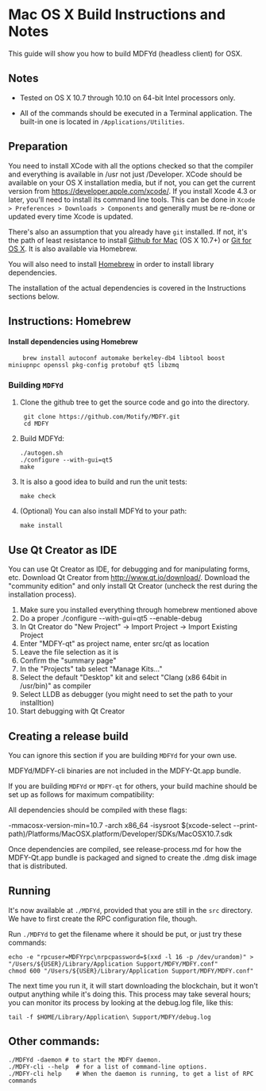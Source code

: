 Mac OS X Build Instructions and Notes
====================================
This guide will show you how to build MDFYd (headless client) for OSX.

Notes
-----

* Tested on OS X 10.7 through 10.10 on 64-bit Intel processors only.

* All of the commands should be executed in a Terminal application. The
built-in one is located in `/Applications/Utilities`.

Preparation
-----------

You need to install XCode with all the options checked so that the compiler
and everything is available in /usr not just /Developer. XCode should be
available on your OS X installation media, but if not, you can get the
current version from https://developer.apple.com/xcode/. If you install
Xcode 4.3 or later, you'll need to install its command line tools. This can
be done in `Xcode > Preferences > Downloads > Components` and generally must
be re-done or updated every time Xcode is updated.

There's also an assumption that you already have `git` installed. If
not, it's the path of least resistance to install [Github for Mac](https://mac.github.com/)
(OS X 10.7+) or
[Git for OS X](https://code.google.com/p/git-osx-installer/). It is also
available via Homebrew.

You will also need to install [Homebrew](http://brew.sh) in order to install library
dependencies.

The installation of the actual dependencies is covered in the Instructions
sections below.

Instructions: Homebrew
----------------------

#### Install dependencies using Homebrew

        brew install autoconf automake berkeley-db4 libtool boost miniupnpc openssl pkg-config protobuf qt5 libzmq

### Building `MDFYd`

1. Clone the github tree to get the source code and go into the directory.

        git clone https://github.com/Motify/MDFY.git
        cd MDFY

2.  Build MDFYd:

        ./autogen.sh
        ./configure --with-gui=qt5
        make

3.  It is also a good idea to build and run the unit tests:

        make check

4.  (Optional) You can also install MDFYd to your path:

        make install

Use Qt Creator as IDE
------------------------
You can use Qt Creator as IDE, for debugging and for manipulating forms, etc.
Download Qt Creator from http://www.qt.io/download/. Download the "community edition" and only install Qt Creator (uncheck the rest during the installation process).

1. Make sure you installed everything through homebrew mentioned above
2. Do a proper ./configure --with-gui=qt5 --enable-debug
3. In Qt Creator do "New Project" -> Import Project -> Import Existing Project
4. Enter "MDFY-qt" as project name, enter src/qt as location
5. Leave the file selection as it is
6. Confirm the "summary page"
7. In the "Projects" tab select "Manage Kits..."
8. Select the default "Desktop" kit and select "Clang (x86 64bit in /usr/bin)" as compiler
9. Select LLDB as debugger (you might need to set the path to your installtion)
10. Start debugging with Qt Creator

Creating a release build
------------------------
You can ignore this section if you are building `MDFYd` for your own use.

MDFYd/MDFY-cli binaries are not included in the MDFY-Qt.app bundle.

If you are building `MDFYd` or `MDFY-qt` for others, your build machine should be set up
as follows for maximum compatibility:

All dependencies should be compiled with these flags:

 -mmacosx-version-min=10.7
 -arch x86_64
 -isysroot $(xcode-select --print-path)/Platforms/MacOSX.platform/Developer/SDKs/MacOSX10.7.sdk

Once dependencies are compiled, see release-process.md for how the MDFY-Qt.app
bundle is packaged and signed to create the .dmg disk image that is distributed.

Running
-------

It's now available at `./MDFYd`, provided that you are still in the `src`
directory. We have to first create the RPC configuration file, though.

Run `./MDFYd` to get the filename where it should be put, or just try these
commands:

    echo -e "rpcuser=MDFYrpc\nrpcpassword=$(xxd -l 16 -p /dev/urandom)" > "/Users/${USER}/Library/Application Support/MDFY/MDFY.conf"
    chmod 600 "/Users/${USER}/Library/Application Support/MDFY/MDFY.conf"

The next time you run it, it will start downloading the blockchain, but it won't
output anything while it's doing this. This process may take several hours;
you can monitor its process by looking at the debug.log file, like this:

    tail -f $HOME/Library/Application\ Support/MDFY/debug.log

Other commands:
-------

    ./MDFYd -daemon # to start the MDFY daemon.
    ./MDFY-cli --help  # for a list of command-line options.
    ./MDFY-cli help    # When the daemon is running, to get a list of RPC commands
